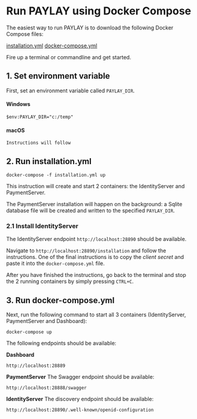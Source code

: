 # Run PAYLAY using Docker Compose
The easiest way to run PAYLAY is to download the following Docker Compose files:

[installation.yml](installation.yml)
[docker-compose.yml](docker-compose.yml)

Fire up a terminal or commandline and get started.

## 1. Set environment variable
First, set an environment variable called `PAYLAY_DIR`.

#### Windows
~~~
$env:PAYLAY_DIR="c:/temp"
~~~

#### macOS
~~~
Instructions will follow
~~~

## 2. Run installation.yml
~~~
docker-compose -f installation.yml up
~~~

This instruction will create and start 2 containers: the IdentityServer and PaymentServer.

The PaymentServer installation will happen on the background: a Sqlite database file will be created and written to the specified `PAYLAY_DIR`.

### 2.1 Install IdentityServer
The IdentityServer endpoint `http://localhost:28890` should be available.

Navigate to `http://localhost:28890/installation` and follow the instructions.
One of the final instructions is to copy the *client secret* and paste it into the `docker-compose.yml` file.

After you have finished the instructions, go back to the terminal and stop the 2 running containers by simply pressing `CTRL+C`.

## 3. Run docker-compose.yml
Next, run the following command to start all 3 containers (IdentityServer, PaymentServer and Dashboard):

~~~
docker-compose up
~~~

The following endpoints should be available:

**Dashboard**
~~~
http://localhost:28889
~~~

**PaymentServer**
The Swagger endpoint should be available:
~~~
http://localhost:28888/swagger
~~~

**IdentityServer**
The discovery endpoint should be available:
~~~
http://localhost:28890/.well-known/openid-configuration
~~~